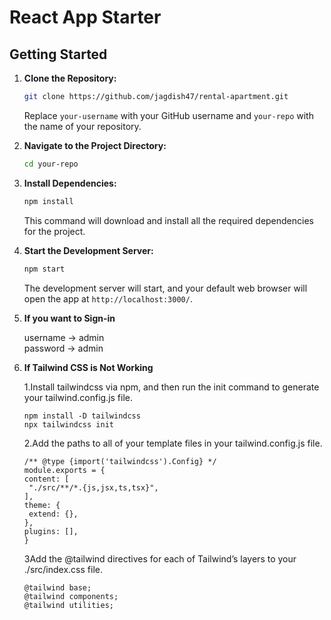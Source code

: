 # React App Starter

## Getting Started

1. **Clone the Repository:**

   ```bash
   git clone https://github.com/jagdish47/rental-apartment.git
   ```

   Replace `your-username` with your GitHub username and `your-repo` with the name of your repository.

2. **Navigate to the Project Directory:**

   ```bash
   cd your-repo
   ```

3. **Install Dependencies:**

   ```bash
   npm install
   ```

   This command will download and install all the required dependencies for the project.

4. **Start the Development Server:**

   ```bash
   npm start
   ```

   The development server will start, and your default web browser will open the app at `http://localhost:3000/`.

5. **If you want to Sign-in**

   username -> admin <br>
   password -> admin

6. **If Tailwind CSS is Not Working**

   1.Install tailwindcss via npm, and then run the init command to generate your tailwind.config.js file.

   ```
   npm install -D tailwindcss
   npx tailwindcss init
   ```

   2.Add the paths to all of your template files in your tailwind.config.js file.

   ```
   /** @type {import('tailwindcss').Config} */
   module.exports = {
   content: [
    "./src/**/*.{js,jsx,ts,tsx}",
   ],
   theme: {
    extend: {},
   },
   plugins: [],
   }
   ```

   3Add the @tailwind directives for each of Tailwind’s layers to your ./src/index.css file.

   ```
   @tailwind base;
   @tailwind components;
   @tailwind utilities;
   ```
